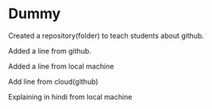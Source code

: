 # Dummy
Created a repository(folder) to teach students about github.


Added a line from github.

Added a line from local machine

Add line from cloud(github)

Explaining in hindi from local machine
